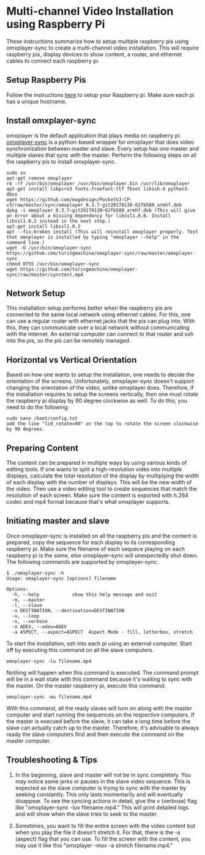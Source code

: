 # Multi-channel Video Installation using Raspberry Pi
These instructions summarize how to setup multiple raspberry pis using omxplayer-sync to create a multi-channel video installation. This will require raspberry pis, display devices to show content, a router, and ethernet cables to connect each raspberry pi. 

## Setup Raspberry Pis
Follow the instructions [here](https://github.com/phillipdavidstearns/brahman-ai/blob/master/guides/rpi-setup/rpi-setup.md) to setup your Raspberry pi. Make sure each pi has a unique hostname. 

## Install omxplayer-sync
omxplayer is the default application that plays media on raspberry pi. [omxplayer-sync](https://github.com/turingmachine/omxplayer-sync) is a python-based wrapper for omxplayer that does video synchronization between master and slave. Every setup has one master and multiple slaves that sync with the master. Perform the following steps on all the raspberry pis to install omxplayer-sync. 
```
sudo su
apt-get remove omxplayer
rm -rf /usr/bin/omxplayer /usr/bin/omxplayer.bin /usr/lib/omxplayer
apt-get install libpcre3 fonts-freefont-ttf fbset libssh-4 python3-dbus
wget https://github.com/magdesign/PocketVJ-CP-v3/raw/master/sync/omxplayer_0.3.7-git20170130-62fb580_armhf.deb
dpkg -i omxplayer_0.3.7~git20170130~62fb580_armhf.deb (This will give an error about a missing dependency for libssl1.0.0. Install libssl1.0.2 instead in the next step.)
apt-get install libssl1.0.2
apt --fix-broken install (This will reinstall omxplayer properly. Test that omxplayer is installed by typing "omxplayer --help" in the command line.)
wget -O /usr/bin/omxplayer-sync https://github.com/turingmachine/omxplayer-sync/raw/master/omxplayer-sync
chmod 0755 /usr/bin/omxplayer-sync
wget https://github.com/turingmachine/omxplayer-sync/raw/master/synctest.mp4
```

## Network Setup
This installation setup performs better when the raspberry pis are connected to the same local network using ethernet cables. For this, one can use a regular router with ethernet jacks that the pis can plug into. With this, they can communicate over a local network without communicating with the internet. An external computer can connect to that router and ssh into the pis, so the pis can be remotely managed. 

## Horizontal vs Vertical Orientation
Based on how one wants to setup the installation, one needs to decide the orientation of the screens. Unfortunately, omxplayer-sync doesn't support changing the orientation of the video, unlike omxplayer does. Therefore, if the installation requires to setup the screens vertically, then one must rotate the raspberry pi display by 90 degree clockwise as well. To do this, you need to do the following: 
```
sudo nano /boot/config.txt
add the line "lcd_rotate=90" on the top to rotate the screen clockwise by 90 degrees. 
```

## Preparing Content
The content can be prepared in multiple ways by using various kinds of editing tools. If one wants to split a high-resolution video into multiple displays, calculate the total resolution of the display by multiplying the width of each display with the number of displays. This will be the new width of the video. Then use a video editing tool to create sequences that match the resolution of each screen. Make sure the content is exported with h.264 codec and mp4 format because that's what omxplayer supports. 

## Initiating master and slave
Once omxplayer-sync is installed on all the raspberry pis and the content is prepared, copy the sequence for each display to its corresponding raspberry pi. Make sure the filename of each sequece playing on each raspberry pi is the *same*, else omxplayer-sync will unexpectedly shut down. The following commands are supported by omxplayer-sync. 
```
$ ./omxplayer-sync -h
Usage: omxplayer-sync [options] filename

Options:
  -h, --help            show this help message and exit
  -m, --master          
  -l, --slave           
  -x DESTINATION, --destination=DESTINATION
  -u, --loop            
  -v, --verbose         
  -o ADEV, --adev=ADEV  
  -a ASPECT, --aspect=ASPECT  Aspect Mode - fill, letterbox, stretch
```
To start the installation, ssh into each pi using an external computer. Start off by executing this command on all the slave computers. 
```
omxplayer-sync -lu filename.mp4
```
Nothing will happen when this command is executed. The command prompt will be in a wait state with this command because it's waiting to sync with the master. On the master raspberry pi, execute this command.
```
omxplayer-sync -mu filename.mp4
```
With this command, all the ready slaves will turn on along with the master computer and start running the sequences on the respective computers. If the master is execued before the slave, it can take a long time before the slave can actually catch up to the master. Therefore, it's advisable to always ready the slave computers first and then execute the command on the master computer. 

## Troubleshooting & Tips
1. In the beginning, slave and master will not be in sync completely. You may notice some jerks or pauses in the slave video sequence. This is expected as the slave computer is trying to sync with the master by seeking constantly. This only lasts momentarily and will eventually disappear. To see the syncing actions in detail, give the v (verbose) flag like "omxplayer-sync -luv filename.mp4." This will print detailed logs and will show when the slave tries to seek to the master. 

2. Sometimes, you want to fill the entire screen with the video content but when you play the file it doesn't stretch it. For that, there is the -a (aspect) flag that you can use. To fill the screen with the content, you may use it like this "omxplayer -muv -a stretch filename.mp4." 
